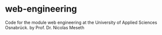 # web-engineering
Code for the module web engineering at the University of Applied Sciences Osnabrück. by Prof. Dr. Nicolas Meseth
